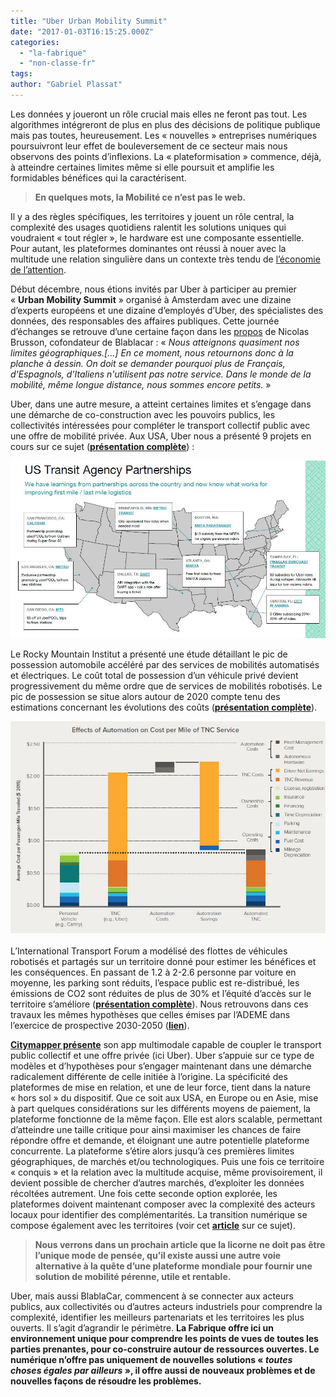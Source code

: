 ```yaml
---
title: "Uber Urban Mobility Summit"
date: "2017-01-03T16:15:25.000Z"
categories: 
  - "la-fabrique"
  - "non-classe-fr"
tags: 
author: "Gabriel Plassat"
---
```


Les données y joueront un rôle crucial mais elles ne feront pas tout. Les algorithmes intégreront de plus en plus des décisions de politique publique mais pas toutes, heureusement. Les « nouvelles » entreprises numériques poursuivront leur effet de bouleversement de ce secteur mais nous observons des points d’inflexions. La « plateformisation » commence, déjà, à atteindre certaines limites même si elle poursuit et amplifie les formidables bénéfices qui la caractérisent.

> **En quelques mots, la Mobilité ce n’est pas le web.**

Il y a des règles spécifiques, les territoires y jouent un rôle central, la complexité des usages quotidiens ralentit les solutions uniques qui voudraient « tout régler », le hardware est une composante essentielle. Pour autant, les plateformes dominantes ont réussi à nouer avec la multitude une relation singulière dans un contexte très tendu de [l’économie de l’attention](http://transportsdufutur.ademe.fr/2016/09/le-lien-lattention.html).

Début décembre, nous étions invités par Uber à participer au premier « **Urban Mobility Summit** » organisé à Amsterdam avec une dizaine d’experts européens et une dizaine d’employés d’Uber, des spécialistes des données, des responsables des affaires publiques. Cette journée d’échanges se retrouve d’une certaine façon dans les [propos](http://business.lesechos.fr/entrepreneurs/actu/0211505639592-nicolas-brusson-en-2017-la-russie-sera-le-premier-marche-de-blablacar-302431.php?s7OwrzmkC5MoATzl.99) de Nicolas Brusson, cofondateur de Blablacar : « _Nous atteignons quasiment nos limites géographiques.\[…\] En ce moment, nous retournons donc à la planche à dessin. On doit se demander pourquoi plus de Français, d'Espagnols, d'Italiens n'utilisent pas notre service. Dans le monde de la mobilité, même longue distance, nous sommes encore petits._ »

Uber, dans une autre mesure, a atteint certaines limites et s’engage dans une démarche de co-construction avec les pouvoirs publics, les collectivités intéressées pour compléter le transport collectif public avec une offre de mobilité privée. Aux USA, Uber nous a présenté 9 projets en cours sur ce sujet ([**présentation complète**](http://www.slideshare.net/FabMob/uber-mobility-summit-dec-2016)) :

[![uber_transit](images/uber_transit.jpg)](http://lafabriquedesmobilites.fr/wp-content/uploads/2017/01/uber_transit.jpg)

Le Rocky Mountain Institut a présenté une étude détaillant le pic de possession automobile accéléré par des services de mobilités automatisés et électriques. Le coût total de possession d’un véhicule privé devient progressivement du même ordre que de services de mobilités robotisés. Le pic de possession se situe alors autour de 2020 compte tenu des estimations concernant les évolutions des coûts ([**présentation complète**](http://www.slideshare.net/FabMob/peak-car-ownership-urban-mobility-summit-dec-2016)).

[![rmi_robot](images/RMI_robot.jpg)](http://lafabriquedesmobilites.fr/wp-content/uploads/2017/01/RMI_robot.jpg)

L’International Transport Forum a modélisé des flottes de véhicules robotisés et partagés sur un territoire donné pour estimer les bénéfices et les conséquences. En passant de 1.2 à 2-2.6 personne par voiture en moyenne, les parking sont réduits, l’espace public est re-distribué, les émissions de CO2 sont réduites de plus de 30% et l’équité d’accès sur le territoire s’améliore ([**présentation complète**](http://www.slideshare.net/FabMob/international-transport-forum-urban-mobility-summit-dec-2016)). Nous retrouvons dans ces travaux les mêmes hypothèses que celles émises par l’ADEME dans l’exercice de prospective 2030-2050 ([**lien**](http://transportsdufutur.ademe.fr/2013/04/visions-energetiques-2030-2050-complements-transports-mobilites.html?hlst=2030+2050)).

[**Citymapper présente**](http://www.slideshare.net/FabMob/citymapper-urban-mobility-summit-dec-2016) son app multimodale capable de coupler le transport public collectif et une offre privée (ici Uber). Uber s’appuie sur ce type de modèles et d’hypothèses pour s’engager maintenant dans une démarche radicalement différente de celle initiée à l’origine. La spécificité des plateformes de mise en relation, et une de leur force, tient dans la nature « hors sol » du dispositif. Que ce soit aux USA, en Europe ou en Asie, mise à part quelques considérations sur les différents moyens de paiement, la plateforme fonctionne de la même façon. Elle est alors scalable, permettant d’atteindre une taille critique pour ainsi maximiser les chances de faire répondre offre et demande, et éloignant une autre potentielle plateforme concurrente. La plateforme s’étire alors jusqu’à ces premières limites géographiques, de marchés et/ou technologiques. Puis une fois ce territoire « conquis » et la relation avec la multitude acquise, même provisoirement, il devient possible de chercher d’autres marchés, d’exploiter les données récoltées autrement. Une fois cette seconde option explorée, les plateformes doivent maintenant composer avec la complexité des acteurs locaux pour identifier des complémentarités. La transition numérique se compose également avec les territoires (voir cet [**article**](http://lafabriquedesmobilites.fr/articles/la-fabrique/1705/) sur ce sujet).

> **Nous verrons dans un prochain article que la licorne ne doit pas être l’unique mode de pensée, qu’il existe aussi une autre voie alternative à la quête d’une plateforme mondiale pour fournir une solution de mobilité pérenne, utile et rentable.**

Uber, mais aussi BlablaCar, commencent à se connecter aux acteurs publics, aux collectivités ou d’autres acteurs industriels pour comprendre la complexité, identifier les meilleurs partenariats et les territoires les plus ouverts. Il s’agit d’agrandir le périmètre. **La Fabrique offre ici un environnement unique pour comprendre les points de vues de toutes les parties prenantes, pour co-construire autour de ressources ouvertes. Le numérique n’offre pas uniquement de nouvelles solutions « _toutes choses égales par ailleurs_ », il offre aussi de nouveaux problèmes et de nouvelles façons de résoudre les problèmes.**
